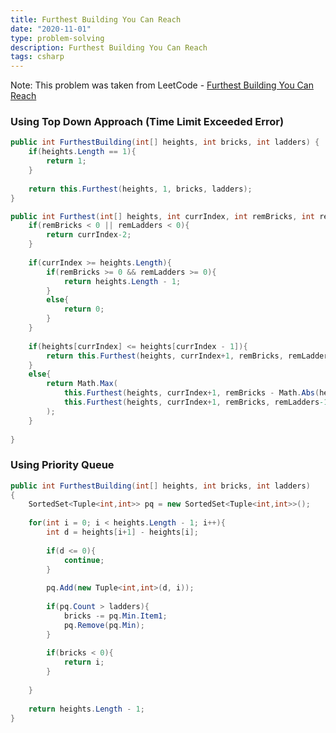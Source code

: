 ```yaml
---
title: Furthest Building You Can Reach
date: "2020-11-01"
type: problem-solving
description: Furthest Building You Can Reach
tags: csharp
---
```


Note: This problem was taken from LeetCode - [Furthest Building You Can Reach](https://leetcode.com/problems/furthest-building-you-can-reach/)

### Using Top Down Approach (Time Limit Exceeded Error)

```csharp
public int FurthestBuilding(int[] heights, int bricks, int ladders) {
	if(heights.Length == 1){
		return 1;
	}
	
	return this.Furthest(heights, 1, bricks, ladders);
}

public int Furthest(int[] heights, int currIndex, int remBricks, int remLadders){
	if(remBricks < 0 || remLadders < 0){
		return currIndex-2;
	}
	
	if(currIndex >= heights.Length){
		if(remBricks >= 0 && remLadders >= 0){
			return heights.Length - 1;
		}
		else{
			return 0;
		}
	}
	
	if(heights[currIndex] <= heights[currIndex - 1]){
		return this.Furthest(heights, currIndex+1, remBricks, remLadders);
	}
	else{
		return Math.Max(
			this.Furthest(heights, currIndex+1, remBricks - Math.Abs(heights[currIndex]-heights[currIndex-1]), remLadders),
			this.Furthest(heights, currIndex+1, remBricks, remLadders-1)
		);
	}
	
}
```

### Using Priority Queue

```csharp
public int FurthestBuilding(int[] heights, int bricks, int ladders)
{
	SortedSet<Tuple<int,int>> pq = new SortedSet<Tuple<int,int>>();
	
	for(int i = 0; i < heights.Length - 1; i++){
		int d = heights[i+1] - heights[i];
		
		if(d <= 0){
			continue;
		}
		
		pq.Add(new Tuple<int,int>(d, i));
		
		if(pq.Count > ladders){
			bricks -= pq.Min.Item1;
			pq.Remove(pq.Min);
		}
		
		if(bricks < 0){
			return i;
		}
		
	}
	
	return heights.Length - 1;
}
```
